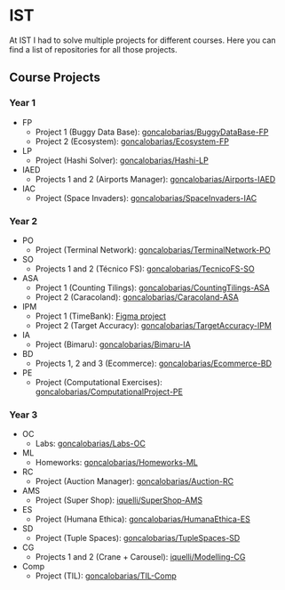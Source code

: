 # IST

At IST I had to solve multiple projects for different courses.
Here you can find a list of repositories for all those projects.

## Course Projects

### Year 1

- FP
  - Project 1 (Buggy Data Base): [goncalobarias/BuggyDataBase-FP](https://github.com/goncalobarias/BuggyDataBase-FP)
  - Project 2 (Ecosystem): [goncalobarias/Ecosystem-FP](https://github.com/goncalobarias/Ecosystem-FP)
- LP
  - Project (Hashi Solver): [goncalobarias/Hashi-LP](https://github.com/goncalobarias/Hashi-LP)
- IAED
  - Projects 1 and 2 (Airports Manager): [goncalobarias/Airports-IAED](https://github.com/goncalobarias/Airports-IAED)
- IAC
  - Project (Space Invaders): [goncalobarias/SpaceInvaders-IAC](https://github.com/goncalobarias/SpaceInvaders-IAC)

### Year 2

- PO
  - Project (Terminal Network): [goncalobarias/TerminalNetwork-PO](https://github.com/goncalobarias/TerminalNetwork-PO)
- SO
  - Projects 1 and 2 (Técnico FS): [goncalobarias/TecnicoFS-SO](https://github.com/goncalobarias/TecnicoFS-SO)
- ASA
  - Project 1 (Counting Tilings): [goncalobarias/CountingTilings-ASA](https://github.com/goncalobarias/CountingTilings-ASA)
  - Project 2 (Caracoland): [goncalobarias/Caracoland-ASA](https://github.com/goncalobarias/Caracoland-ASA)
- IPM
  - Project 1 (TimeBank): [Figma project](https://www.figma.com/file/Zzl9YseHCXmHRbvWV55YVF/TimeBank-App?node-id=0%3A1&t=ojtNA04e0lgBMUs2-1)
  - Project 2 (Target Accuracy): [goncalobarias/TargetAccuracy-IPM](https://github.com/goncalobarias/TargetAccuracy-IPM)
- IA
  - Project (Bimaru): [goncalobarias/Bimaru-IA](https://github.com/goncalobarias/Bimaru-IA)
- BD
  - Projects 1, 2 and 3 (Ecommerce): [goncalobarias/Ecommerce-BD](https://github.com/goncalobarias/Ecommerce-BD)
- PE
  - Project (Computational Exercises): [goncalobarias/ComputationalProject-PE](https://github.com/goncalobarias/ComputationalProject-PE)

### Year 3

- OC
  - Labs: [goncalobarias/Labs-OC](https://github.com/goncalobarias/Labs-OC)
- ML
  - Homeworks: [goncalobarias/Homeworks-ML](https://github.com/goncalobarias/Homeworks-ML)
- RC
  - Project (Auction Manager): [goncalobarias/Auction-RC](https://github.com/goncalobarias/Auction-RC)
- AMS
  - Project (Super Shop): [iquelli/SuperShop-AMS](https://github.com/iquelli/SuperShop-AMS)
- ES
  - Project (Humana Ethica): [goncalobarias/HumanaEthica-ES](https://github.com/goncalobarias/HumanaEthica-ES)
- SD
  - Project (Tuple Spaces): [goncalobarias/TupleSpaces-SD](https://github.com/goncalobarias/TupleSpaces-SD)
- CG
  - Projects 1 and 2 (Crane + Carousel): [iquelli/Modelling-CG](https://github.com/iquelli/Modelling-CG)
- Comp
  - Project (TIL): [goncalobarias/TIL-Comp](https://github.com/goncalobarias/TIL-Comp)
